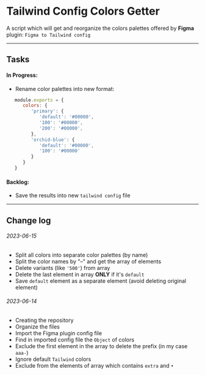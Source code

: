 # Tailwind Config Colors Getter

A script which will get and reorganize the colors palettes offered by **Figma** plugin: `Figma to Tailwind config`

---


## Tasks

#### In Progress:

- Rename color palettes into new format:
```js
   module.exports = {
      colors: {
         'primary': {
            'default': '#00000',
            '100': '#00000',
            '200': '#00000',
         },
         'orchid-blue': {
            'default': '#00000',
            '100': '#00000'
         }
      }
   }
```

#### Backlog:

- Save the results into new `tailwind config` file

---

## Change log

###### 2023-06-15

- Split all colors into separate color palettes (by name)
- Split the color names by "–" and get the array of elements
- Delete variants (like `'500'`) from array
- Delete the last element in array **ONLY** if it's `default`
- Save `default` element as a separate element (avoid deleting original element)

###### 2023-06-14

- Creating the repository
- Organize the files
- Import the Figma plugin config file
- Find in imported config file the `Object` of colors
- Exclude the first element in the array to delete the prefix (in my case `aaa-`)
- Ignore default `Tailwind` colors
- Exclude from the elements of array which contains `extra` and `•`
